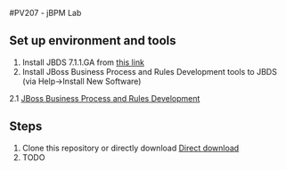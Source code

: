 #PV207 - jBPM Lab

## Set up environment and tools

  1. Install JBDS 7.1.1.GA from [this link](http://www.redhat.com/j/elqNow/elqRedir.htm?ref=http://www.jboss.org/download-manager/content/origin/files/sha256/93/9377ef0b9a50beebd1ccc26bfa8390a1f3b96a1a9f1c2dc415d107c05b1c50ad/jbdevstudio-product-universal-7.1.1.GA-v20140314-2145-B688.jar)
  2. Install JBoss Business Process and Rules Development tools to JBDS (via Help->Install New Software)

  2.1 [JBoss Business Process and Rules Development](https://devstudio.jboss.com/updates/7.0-development/integration-stack/)

## Steps

  1. Clone this repository or directly download [Direct download](https://github.com/ibek/pv207-jbpm/archive/master.zip)
  2. TODO

